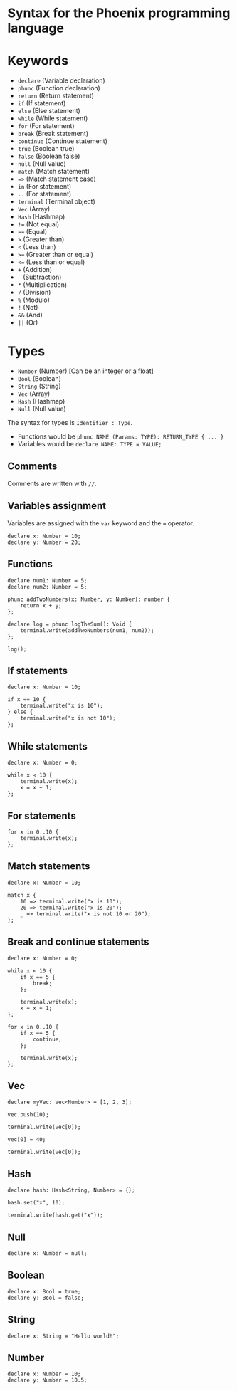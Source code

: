 # Syntax for the Phoenix programming language

# Keywords

- `declare` (Variable declaration)
- `phunc` (Function declaration)
- `return` (Return statement)
- `if` (If statement)
- `else` (Else statement)
- `while` (While statement)
- `for` (For statement)
- `break` (Break statement)
- `continue` (Continue statement)
- `true` (Boolean true)
- `false` (Boolean false)
- `null` (Null value)
- `match` (Match statement)
- `=>` (Match statement case)
- `in` (For statement)
- `..` (For statement)
- `terminal` (Terminal object)
- `Vec` (Array)
- `Hash` (Hashmap)
- `!=` (Not equal)
- `==` (Equal)
- `>` (Greater than)
- `<` (Less than)
- `>=` (Greater than or equal)
- `<=` (Less than or equal)
- `+` (Addition)
- `-` (Subtraction)
- `*` (Multiplication)
- `/` (Division)
- `%` (Modulo)
- `!` (Not)
- `&&` (And)
- `||` (Or)

# Types

- `Number` (Number) [Can be an integer or a float]
- `Bool` (Boolean)
- `String` (String)
- `Vec` (Array)
- `Hash` (Hashmap)
- `Null` (Null value)

The syntax for types is `Identifier : Type`.

- Functions would be `phunc NAME (Params: TYPE): RETURN_TYPE { ... }`
- Variables would be `declare NAME: TYPE = VALUE;`

## Comments

Comments are written with `//`.  

## Variables assignment

Variables are assigned with the `var` keyword and the `=` operator.  

```phoenix
declare x: Number = 10;
declare y: Number = 20;
```

## Functions
```phoenix
declare num1: Number = 5;
declare num2: Number = 5;

phunc addTwoNumbers(x: Number, y: Number): number {
    return x + y;
};

declare log = phunc logTheSum(): Void {
    terminal.write(addTwoNumbers(num1, num2));
};

log();
```

## If statements
```phoenix
declare x: Number = 10;

if x == 10 {
    terminal.write("x is 10");
} else {
    terminal.write("x is not 10");
};
```

## While statements
```phoenix
declare x: Number = 0;

while x < 10 {
    terminal.write(x);
    x = x + 1;
};
```

## For statements
```phoenix
for x in 0..10 {
    terminal.write(x);
};
```

## Match statements
```phoenix
declare x: Number = 10;

match x {
    10 => terminal.write("x is 10");
    20 => terminal.write("x is 20");
    _ => terminal.write("x is not 10 or 20");
};
```

## Break and continue statements
```phoenix
declare x: Number = 0;

while x < 10 {
    if x == 5 {
        break;
    };

    terminal.write(x);
    x = x + 1;
};

for x in 0..10 {
    if x == 5 {
        continue;
    };

    terminal.write(x);
};
```

## Vec
```phoenix
declare myVec: Vec<Number> = [1, 2, 3];

vec.push(10);

terminal.write(vec[0]);

vec[0] = 40;

terminal.write(vec[0]);
```

## Hash
```phoenix
declare hash: Hash<String, Number> = {};

hash.set("x", 10);

terminal.write(hash.get("x"));
```

## Null
```phoenix
declare x: Number = null;
```

## Boolean
```phoenix
declare x: Bool = true;
declare y: Bool = false;
```

## String
```phoenix
declare x: String = "Hello world!";
```

## Number
```phoenix
declare x: Number = 10;
declare y: Number = 10.5;
```
